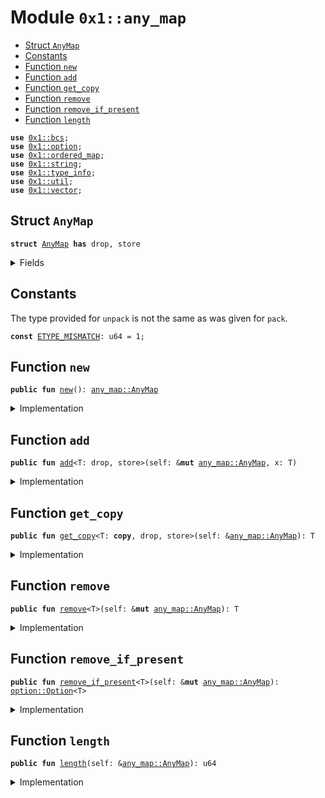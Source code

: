 
<a id="0x1_any_map"></a>

# Module `0x1::any_map`



-  [Struct `AnyMap`](#0x1_any_map_AnyMap)
-  [Constants](#@Constants_0)
-  [Function `new`](#0x1_any_map_new)
-  [Function `add`](#0x1_any_map_add)
-  [Function `get_copy`](#0x1_any_map_get_copy)
-  [Function `remove`](#0x1_any_map_remove)
-  [Function `remove_if_present`](#0x1_any_map_remove_if_present)
-  [Function `length`](#0x1_any_map_length)


<pre><code><b>use</b> <a href="../../aptos-stdlib/../move-stdlib/doc/bcs.md#0x1_bcs">0x1::bcs</a>;
<b>use</b> <a href="../../aptos-stdlib/../move-stdlib/doc/option.md#0x1_option">0x1::option</a>;
<b>use</b> <a href="ordered_map.md#0x1_ordered_map">0x1::ordered_map</a>;
<b>use</b> <a href="../../aptos-stdlib/../move-stdlib/doc/string.md#0x1_string">0x1::string</a>;
<b>use</b> <a href="../../aptos-stdlib/doc/type_info.md#0x1_type_info">0x1::type_info</a>;
<b>use</b> <a href="util.md#0x1_util">0x1::util</a>;
<b>use</b> <a href="../../aptos-stdlib/../move-stdlib/doc/vector.md#0x1_vector">0x1::vector</a>;
</code></pre>



<a id="0x1_any_map_AnyMap"></a>

## Struct `AnyMap`



<pre><code><b>struct</b> <a href="any_map.md#0x1_any_map_AnyMap">AnyMap</a> <b>has</b> drop, store
</code></pre>



<details>
<summary>Fields</summary>


<dl>
<dt>
<code>entries: <a href="ordered_map.md#0x1_ordered_map_OrderedMap">ordered_map::OrderedMap</a>&lt;<a href="../../aptos-stdlib/../move-stdlib/doc/string.md#0x1_string_String">string::String</a>, <a href="../../aptos-stdlib/../move-stdlib/doc/vector.md#0x1_vector">vector</a>&lt;u8&gt;&gt;</code>
</dt>
<dd>

</dd>
</dl>


</details>

<a id="@Constants_0"></a>

## Constants


<a id="0x1_any_map_ETYPE_MISMATCH"></a>

The type provided for <code>unpack</code> is not the same as was given for <code>pack</code>.


<pre><code><b>const</b> <a href="any_map.md#0x1_any_map_ETYPE_MISMATCH">ETYPE_MISMATCH</a>: u64 = 1;
</code></pre>



<a id="0x1_any_map_new"></a>

## Function `new`



<pre><code><b>public</b> <b>fun</b> <a href="any_map.md#0x1_any_map_new">new</a>(): <a href="any_map.md#0x1_any_map_AnyMap">any_map::AnyMap</a>
</code></pre>



<details>
<summary>Implementation</summary>


<pre><code><b>public</b> <b>fun</b> <a href="any_map.md#0x1_any_map_new">new</a>(): <a href="any_map.md#0x1_any_map_AnyMap">AnyMap</a> {
    <a href="any_map.md#0x1_any_map_AnyMap">AnyMap</a> {
        entries: <a href="ordered_map.md#0x1_ordered_map_new">ordered_map::new</a>(),
    }
}
</code></pre>



</details>

<a id="0x1_any_map_add"></a>

## Function `add`



<pre><code><b>public</b> <b>fun</b> <a href="any_map.md#0x1_any_map_add">add</a>&lt;T: drop, store&gt;(self: &<b>mut</b> <a href="any_map.md#0x1_any_map_AnyMap">any_map::AnyMap</a>, x: T)
</code></pre>



<details>
<summary>Implementation</summary>


<pre><code><b>public</b> <b>fun</b> <a href="any_map.md#0x1_any_map_add">add</a>&lt;T: drop + store&gt;(self: &<b>mut</b> <a href="any_map.md#0x1_any_map_AnyMap">AnyMap</a>, x: T) {
    self.entries.<a href="any_map.md#0x1_any_map_add">add</a>(<a href="../../aptos-stdlib/doc/type_info.md#0x1_type_info_type_name">type_info::type_name</a>&lt;T&gt;(), to_bytes(&x));
}
</code></pre>



</details>

<a id="0x1_any_map_get_copy"></a>

## Function `get_copy`



<pre><code><b>public</b> <b>fun</b> <a href="any_map.md#0x1_any_map_get_copy">get_copy</a>&lt;T: <b>copy</b>, drop, store&gt;(self: &<a href="any_map.md#0x1_any_map_AnyMap">any_map::AnyMap</a>): T
</code></pre>



<details>
<summary>Implementation</summary>


<pre><code><b>public</b> <b>fun</b> <a href="any_map.md#0x1_any_map_get_copy">get_copy</a>&lt;T: <b>copy</b> + drop + store&gt;(self: &<a href="any_map.md#0x1_any_map_AnyMap">AnyMap</a>): T {
    <b>let</b> data = self.entries.borrow(&<a href="../../aptos-stdlib/doc/type_info.md#0x1_type_info_type_name">type_info::type_name</a>&lt;T&gt;());
    <a href="util.md#0x1_util_from_bytes">util::from_bytes</a>&lt;T&gt;(<a href="../../aptos-stdlib/../move-stdlib/doc/vector.md#0x1_vector_slice">vector::slice</a>(data, 0, <a href="../../aptos-stdlib/../move-stdlib/doc/vector.md#0x1_vector_length">vector::length</a>(data)))
}
</code></pre>



</details>

<a id="0x1_any_map_remove"></a>

## Function `remove`



<pre><code><b>public</b> <b>fun</b> <a href="any_map.md#0x1_any_map_remove">remove</a>&lt;T&gt;(self: &<b>mut</b> <a href="any_map.md#0x1_any_map_AnyMap">any_map::AnyMap</a>): T
</code></pre>



<details>
<summary>Implementation</summary>


<pre><code><b>public</b> <b>fun</b> <a href="any_map.md#0x1_any_map_remove">remove</a>&lt;T&gt;(self: &<b>mut</b> <a href="any_map.md#0x1_any_map_AnyMap">AnyMap</a>): T {
    <b>let</b> data = self.entries.<a href="any_map.md#0x1_any_map_remove">remove</a>(&<a href="../../aptos-stdlib/doc/type_info.md#0x1_type_info_type_name">type_info::type_name</a>&lt;T&gt;());
    <a href="util.md#0x1_util_from_bytes">util::from_bytes</a>&lt;T&gt;(data)
}
</code></pre>



</details>

<a id="0x1_any_map_remove_if_present"></a>

## Function `remove_if_present`



<pre><code><b>public</b> <b>fun</b> <a href="any_map.md#0x1_any_map_remove_if_present">remove_if_present</a>&lt;T&gt;(self: &<b>mut</b> <a href="any_map.md#0x1_any_map_AnyMap">any_map::AnyMap</a>): <a href="../../aptos-stdlib/../move-stdlib/doc/option.md#0x1_option_Option">option::Option</a>&lt;T&gt;
</code></pre>



<details>
<summary>Implementation</summary>


<pre><code><b>public</b> <b>fun</b> <a href="any_map.md#0x1_any_map_remove_if_present">remove_if_present</a>&lt;T&gt;(self: &<b>mut</b> <a href="any_map.md#0x1_any_map_AnyMap">AnyMap</a>): <a href="../../aptos-stdlib/../move-stdlib/doc/option.md#0x1_option_Option">option::Option</a>&lt;T&gt; {
    <b>let</b> iter = self.entries.find(&<a href="../../aptos-stdlib/doc/type_info.md#0x1_type_info_type_name">type_info::type_name</a>&lt;T&gt;());
    <b>if</b> (iter.iter_is_end(&self.entries)) {
        <a href="../../aptos-stdlib/../move-stdlib/doc/option.md#0x1_option_none">option::none</a>()
    } <b>else</b> {
        <a href="../../aptos-stdlib/../move-stdlib/doc/option.md#0x1_option_some">option::some</a>(<a href="util.md#0x1_util_from_bytes">util::from_bytes</a>&lt;T&gt;(iter.iter_remove(&<b>mut</b> self.entries)))
    }
}
</code></pre>



</details>

<a id="0x1_any_map_length"></a>

## Function `length`



<pre><code><b>public</b> <b>fun</b> <a href="any_map.md#0x1_any_map_length">length</a>(self: &<a href="any_map.md#0x1_any_map_AnyMap">any_map::AnyMap</a>): u64
</code></pre>



<details>
<summary>Implementation</summary>


<pre><code><b>public</b> <b>fun</b> <a href="any_map.md#0x1_any_map_length">length</a>(self: &<a href="any_map.md#0x1_any_map_AnyMap">AnyMap</a>): u64 {
    self.entries.<a href="any_map.md#0x1_any_map_length">length</a>()
}
</code></pre>



</details>


[move-book]: https://aptos.dev/move/book/SUMMARY
